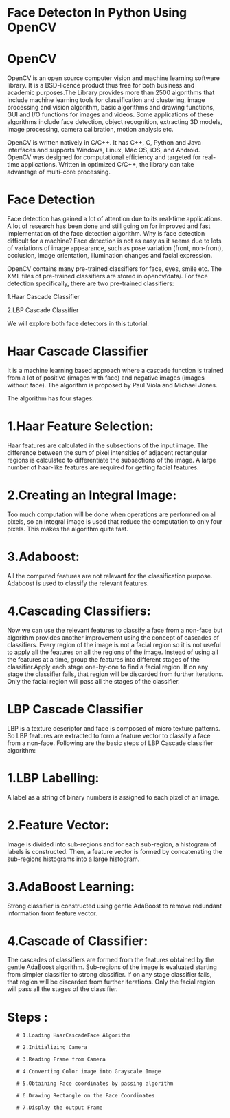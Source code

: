 # Face Detecton In Python Using OpenCV

# OpenCV

OpenCV is an open source computer vision and machine learning software library. It is a BSD-licence product thus free for both business and academic purposes.The Library provides more than 2500 algorithms that include machine learning tools for classification and clustering, image processing and vision algorithm, basic algorithms and drawing functions, GUI and I/O functions for images and videos. Some applications of these algorithms include face detection, object recognition, extracting 3D models, image processing, camera calibration, motion analysis etc.

OpenCV is written natively in C/C++. It has C++, C, Python and Java interfaces and supports Windows, Linux, Mac OS, iOS, and Android. OpenCV was designed for computational efficiency and targeted for real-time applications. Written in optimized C/C++, the library can take advantage of multi-core processing.

# Face Detection

Face detection has gained a lot of attention due to its real-time applications. A lot of research has been done and still going on for improved and fast implementation of the face detection algorithm. Why is face detection difficult for a machine? Face detection is not as easy as it seems due to lots of variations of image appearance, such as pose variation (front, non-front), occlusion, image orientation, illumination changes and facial expression.

OpenCV contains many pre-trained classifiers for face, eyes, smile etc. The XML files of pre-trained classifiers are stored in opencv/data/. For face detection specifically, there are two pre-trained classifiers:

1.Haar Cascade Classifier

2.LBP Cascade Classifier

We will explore both face detectors in this tutorial.

# Haar Cascade Classifier

It is a machine learning based approach where a cascade function is trained from a lot of positive (images with face) and negative images (images without face). The algorithm is proposed by Paul Viola and Michael Jones.

The algorithm has four stages:

# 1.Haar Feature Selection:
Haar features are calculated in the subsections of the input image. The difference between the sum of pixel intensities of adjacent rectangular regions is calculated to differentiate the subsections of the image. A large number of haar-like features are required for getting facial features.
# 2.Creating an Integral Image: 
Too much computation will be done when operations are performed on all pixels, so an integral image is used that reduce the computation to only four pixels. This makes the algorithm quite fast.
# 3.Adaboost: 
All the computed features are not relevant for the classification purpose. Adaboost is used to classify the relevant features.
# 4.Cascading Classifiers: 
Now we can use the relevant features to classify a face from a non-face but algorithm provides another improvement using the concept of cascades of classifiers. Every region of the image is not a facial region so it is not useful to apply all the features on all the regions of the image. Instead of using all the features at a time, group the features into different stages of the classifier.Apply each stage one-by-one to find a facial region. If on any stage the classifier fails, that region will be discarded from further iterations. Only the facial region will pass all the stages of the classifier.

# LBP Cascade Classifier 

LBP is a texture descriptor and face is composed of micro texture patterns. So LBP features are extracted to form a feature vector to classify a face from a non-face. Following are the basic steps of LBP Cascade classifier algorithm:

# 1.LBP Labelling:
A label as a string of binary numbers is assigned to each pixel of an image.
# 2.Feature Vector: 
Image is divided into sub-regions and for each sub-region, a histogram of labels is constructed. Then, a feature vector is formed by concatenating the sub-regions histograms into a large histogram.
# 3.AdaBoost Learning:
Strong classifier is constructed using gentle AdaBoost to remove redundant information from feature vector.
# 4.Cascade of Classifier:
The cascades of classifiers are formed from the features obtained by the gentle AdaBoost algorithm. Sub-regions of the image is evaluated starting from simpler classifier to strong classifier. If on any stage classifier fails, that region will be discarded from further iterations. Only the facial region will pass all the stages of the classifier.

# Steps :

       # 1.Loading HaarCascadeFace Algorithm
       
       # 2.Initializing Camera
       
       # 3.Reading Frame from Camera
       
       # 4.Converting Color image into Grayscale Image
       
       # 5.Obtaining Face coordinates by passing algorithm
       
       # 6.Drawing Rectangle on the Face Coordinates
       
       # 7.Display the output Frame